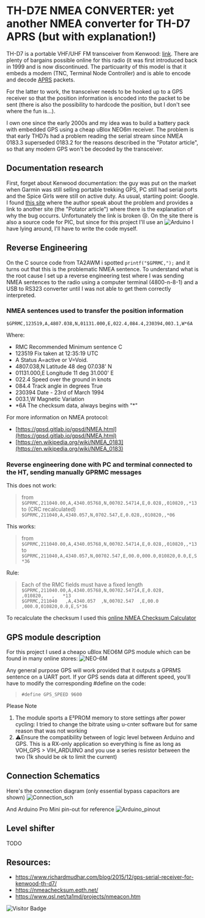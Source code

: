 # TH-D7E NMEA CONVERTER: yet another NMEA converter for TH-D7 APRS (but with explanation!)
TH-D7 is a portable VHF/UHF FM transceiver from Kenwood: [link](https://www.kenwood.com/i/products/info/amateur/thd7ae.html).
There are plenty of bargains possible online for this radio (it was first introduced back in 1999 and is now discontinued.
The particuarity of this model is that it embeds a modem (TNC, Terminal Node Controller) and is able to encode and decode [APRS](https://aprs.fi/) packets.

For the latter to work, the transceiver needs to be hooked up to a GPS receiver so that the position information is encoded into the packet to be sent (there is also the possibility to hardcode the position, but I don't see where the fun is...).

I own one since the early 2000s and my idea was to build a battery pack with embedded GPS using a cheap uBlox NEO6m receiver.
The problem is that early THD7s had a problem reading the serial stream since NMEA 0183.3 superseded 0183.2 for the reasons described in the "Potator article", so that any modern GPS won't be decoded by the transceiver.

## Documentation research
First, forget about Kenwood documentation: the guy was put on the market when Garmin was still selling portable trekking GPS, PC still had serial ports and the Spice Girls were still on active duty.
As usual, starting point: Google. I found [this site](https://www.qsl.net/ta1md/projects/nmeacon.htm) where the author speak about the problem and provides a link to another site (the "Potator article") where there is the explanation of why the bug occurrs. Unfortunately the link is broken 😢.
On the site there is also a source code for PIC, but since for this project I'll use an ![Arduino](https://img.shields.io/badge/-Arduino-00979D?style=for-the-badge&logo=Arduino&logoColor=white) I have lying around, I'll have to write the code myself.

## Reverse Engineering
On the C source code from TA2AWM i spotted ```printf("$GPRMC,");``` and it turns out that this is the problematic NMEA sentence. To understand what is the root cause I set up a reverse engineering test where I was sending NMEA sentences to the radio using a computer terminal (4800-n-8-1) and a USB to RS323 converter until I was not able to get them correctly interpreted. 

### NMEA sentences used to transfer the position information
```$GPRMC,123519,A,4807.038,N,01131.000,E,022.4,084.4,230394,003.1,W*6A```

Where:

* RMC           Recommended Minimum sentence C
* 123519        Fix taken at 12:35:19 UTC
* A             Status A=active or V=Void.
* 4807.038,N    Latitude 48 deg 07.038' N
* 01131.000,E   Longitude 11 deg 31.000' E
* 022.4         Speed over the ground in knots
* 084.4         Track angle in degrees True
* 230394        Date - 23rd of March 1994
* 003.1,W       Magnetic Variation
* \*6A          The checksum data, always begins with "\*"

For more information on NMEA protocol:
* [https://gpsd.gitlab.io/gpsd/NMEA.html](https://gpsd.gitlab.io/gpsd/NMEA.html)
* [https://en.wikipedia.org/wiki/NMEA_0183](https://en.wikipedia.org/wiki/NMEA_0183)

### Reverse engineering done with PC and terminal connected to the HT, sending manually GPRMC messages
This does not work:  
>from ```$GPRMC,211040.00,A,4340.05768,N,00702.54714,E,0.028,,010820,,*13```  
>to (CRC recalculated) ```$GPRMC,211040,A,4340.057,N,0702.547,E,0.028,,010820,,*06```  

This works:  
>from ```$GPRMC,211040.00,A,4340.05768,N,00702.54714,E,0.028,,010820,,*13```  
>to ```$GPRMC,211040,A,4340.057,N,00702.547,E,00.0,000.0,010820,0.0,E,S*36```  

Rule:  
>Each of the RMC fields must have a fixed length  
>```$GPRMC,211040.00,A,4340.05768,N,00702.54714,E,0.028,     ,010820,   ,   *13```  
>```$GPRMC,211040   ,A,4340.057  ,N,00702.547  ,E,00.0 ,000.0,010820,0.0,E,S*36```

To recalculate the checksum I used this [online NMEA Checksum Calculator](https://nmeachecksum.eqth.net/)

## GPS module description

For this project I used a cheapo uBlox NEO6M GPS module which can be found in many online stores: 
![NEO-6M](pictures/NEO-6M-GPS.jpg)

Any general purpose GPS will work provided that it outputs a GPRMS sentence on a UART port.
If yor GPS sends data at different speed, you'll have to modify the corresponding #define on the code:
>```#define GPS_SPEED 9600```

Please Note
1. The module sports a E²PROM memory to store settings after power cycling: I tried to change the bitrate using u-cnter software but for same reason that was not working
2. ⚠️Ensure the compatibility between of logic level between Arduino and GPS. This is a RX-only application so everything is fine as long as VOH_GPS > VIH_ARDUINO and you use a series resistor between the two (1k should be ok to limit the current)

## Connection Schematics
Here's the connection diagram (only essential bypass capacitors are shown)
![Connection_sch](pictures/schematic.png)

And Arduino Pro Mini pin-out for reference
![Arduino_pinout](pictures/arduino_pinout.png)

## Level shifter

TODO

## Resources:
* https://www.richardmudhar.com/blog/2015/12/gps-serial-receiver-for-kenwood-th-d7/
* https://nmeachecksum.eqth.net/
* https://www.qsl.net/ta1md/projects/nmeacon.htm

![Visitor Badge](https://visitor-badge.laobi.icu/badge?page_id=sterrando.TH-D7E_NMEA_CONVERTER)
